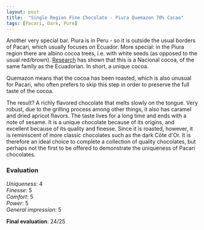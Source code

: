 ```yaml
---
layout: post
title:  "Single Region Fine Chocolate - Piura Quemazon 70% Cacao"
tags: [Pacari, Dark, Pure] 
---
```


Another very special bar. Piura is in Peru - so it is outside the usual borders of Pacari, which usually focuses on Ecuador.
More special: in the Piura region there are albino cocoa trees, i.e. with white seeds (as opposed to the usual red/brown). [Research](https://www.aruntamchocolate.com/en/shop/the-faces-of-the-world/%E2%80%8B%E2%80%8Braw-nacional-blanco-peru/) has shown that this is a Nacional cocoa, of the same family as the Ecuadorian. In short, a unique cocoa.

Quemazon means that the cocoa has been roasted, which is also unusual for Pacari, who often prefers to skip this step in order to preserve the full taste of the cocoa.

The result?
A richly flavored chocolate that melts slowly on the tongue. Very robust, due to the grilling process among other things, it also has caramel and dried apricot flavors. The taste lives for a long time and ends with a note of sesame.
It is a unique chocolate because of its origins, and excellent because of its quality and finesse. Since it is roasted, however, it is reminiscent of more classic chocolates such as the dark Côte d'Or. 
It is therefore an ideal choice to complete a collection of quality chocolates, but perhaps not the first to be offered to demonstrate the uniqueness of Pacari chocolates.

### Evaluation

_Uniqueness_: 4  
_Finesse_: 5  
_Comfort_: 5  
_Power_: 5  
_General impression_: 5

**Final evaluation**: 24/25